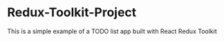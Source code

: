 # Redux-Toolkit-Project
 This is a simple example of a TODO list app built with React Redux Toolkit
